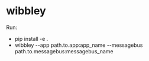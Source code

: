 # wibbley

Run:
- pip install -e .
- wibbley --app path.to.app:app_name --messagebus path.to.messagebus:messagebus_name